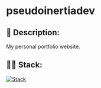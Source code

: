 # pseudoinertiadev

## 📃 Description:
My personal portfolio website.

## 👩‍💻 Stack:
[![Stack](https://skillicons.dev/icons?i=js,react,tailwind,netlify)](https://skillicons.dev)
